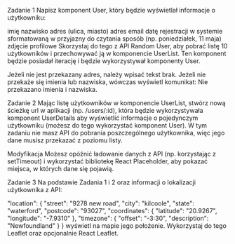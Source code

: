 Zadanie 1
Napisz komponent User, który będzie wyświetlał informacje o użytkowniku:

imię
nazwisko
adres (ulica, miasto)
adres email
datę rejestracji w systemie sformatowaną w przyjazny do czytania sposób (np. poniedziałek, 11 maja)
zdjęcie profilowe
Skorzystaj do tego z API Random User, aby pobrać listę 10 użytkowników i przechowywać ją w komponencie UserList. Ten komponent będzie posiadał iterację i będzie wykorzystywał komponenty User.

Jeżeli nie jest przekazany adres, należy wpisać tekst brak. Jeżeli nie przekaże się imienia lub nazwiska, wówczas wyświetl komunikat: Nie przekazano imienia i nazwiska.

Zadanie 2
Mając listę użytkowników w komponencie UserList, stwórz nową ścieżkę url w aplikacji (np. /users/:id), która będzie wykorzystywała komponent UserDetails aby wyświetlić informacje o pojedynczym użytkowniku (możesz do tego wykorzystać komponent User). W tym zadaniu nie masz API do pobrania poszczególnego użytkownika, więc jego dane musisz przekazać z poziomu listy.

Modyfikacja
Możesz opóźnić ładowanie danych z API (np. korzystając z setTimeout) i wykorzystać bibliotekę React Placeholder, aby pokazać miejsca, w których dane się pojawią.

Zadanie 3
Na podstawie Zadania 1 i 2 oraz informacji o lokalizacji użytkownika z API:

"location": {
  "street": "9278 new road",
  "city": "kilcoole",
  "state": "waterford",
  "postcode": "93027",
  "coordinates": {
    "latitude": "20.9267",
    "longitude": "-7.9310"
  },
  "timezone": {
    "offset": "-3:30",
    "description": "Newfoundland"
  }
}
wyświetl na mapie jego położenie. Wykorzystaj do tego Leaflet oraz opcjonalnie React Leaflet.
